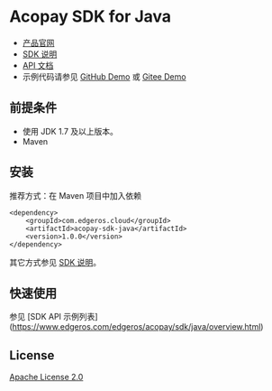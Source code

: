 # Acopay SDK for Java

- [产品官网](https://www.edgeros.com/edgeros/acopay/)  
- [SDK 说明](https://www.edgeros.com/edgeros/acopay/sdk/java/overview.html)      
- [API 文档](https://www.edgeros.com/edgeros/acopay/api/overview.html) 
- 示例代码请参见 [GitHub Demo](https://github.com/edgeros/acopay-demo-java) 或 [Gitee Demo](https://gitee.com/edgeros/acopay-demo-java)   

## 前提条件
- 使用 JDK 1.7 及以上版本。
- Maven

## 安装
推荐方式：在 Maven 项目中加入依赖
```
<dependency>
    <groupId>com.edgeros.cloud</groupId>
    <artifactId>acopay-sdk-java</artifactId>
    <version>1.0.0</version>
</dependency>

```
其它方式参见 [SDK 说明](https://www.edgeros.com/edgeros/acopay/sdk/java/overview.html)。

## 快速使用
参见 [SDK API 示例列表] (https://www.edgeros.com/edgeros/acopay/sdk/java/overview.html)   

## License
[Apache License 2.0](https://www.apache.org/licenses/LICENSE-2.0.html)
